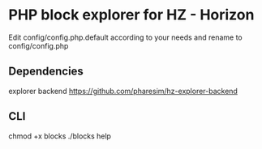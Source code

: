 PHP block explorer for HZ - Horizon
=========================================


Edit config/config.php.default according to your needs and rename to config/config.php


Dependencies
------------
explorer backend https://github.com/pharesim/hz-explorer-backend


CLI
---

chmod +x blocks
./blocks help
